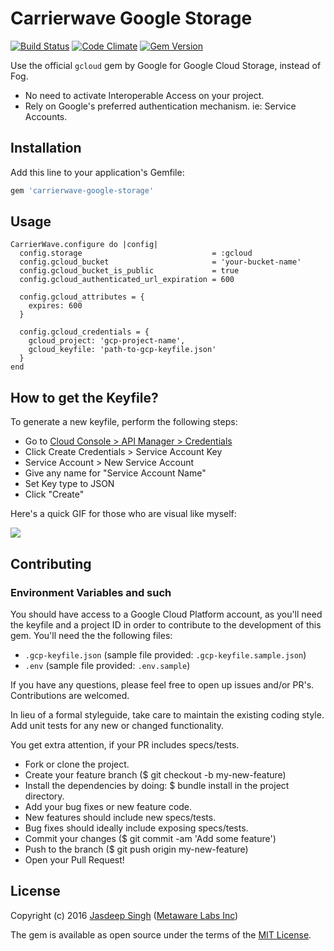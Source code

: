 # Carrierwave Google Storage

[![Build Status](https://travis-ci.org/metaware/carrierwave-google-storage.svg?branch=master)](https://travis-ci.org/metaware/carrierwave-google-storage)
[![Code Climate](https://codeclimate.com/github/metaware/carrierwave-google-storage/badges/gpa.svg)](https://codeclimate.com/github/metaware/carrierwave-google-storage)
[![Gem Version](https://badge.fury.io/rb/carrierwave-google-storage.svg)](https://badge.fury.io/rb/carrierwave-google-storage)

Use the official `gcloud` gem by Google for Google Cloud Storage, instead of Fog. 

- No need to activate Interoperable Access on your project.
- Rely on Google's preferred authentication mechanism. ie: Service Accounts.
 

## Installation

Add this line to your application's Gemfile:

```ruby
gem 'carrierwave-google-storage'
```

## Usage

```
CarrierWave.configure do |config|
  config.storage                             = :gcloud
  config.gcloud_bucket                       = 'your-bucket-name'
  config.gcloud_bucket_is_public             = true
  config.gcloud_authenticated_url_expiration = 600
  
  config.gcloud_attributes = {
    expires: 600
  }
  
  config.gcloud_credentials = {
    gcloud_project: 'gcp-project-name',
    gcloud_keyfile: 'path-to-gcp-keyfile.json'
  }
end
```

## How to get the Keyfile?

To generate a new keyfile, perform the following steps: 

- Go to [Cloud Console > API Manager > Credentials](https://console.cloud.google.com/apis/credentials)
- Click Create Credentials > Service Account Key
- Service Account > New Service Account 
- Give any name for "Service Account Name"
- Set Key type to JSON
- Click "Create"

Here's a quick GIF for those who are visual like myself:

![](http://g.recordit.co/VjsK6CAUha.gif)

## Contributing

### Environment Variables and such

You should have access to a Google Cloud Platform account, as you'll need the keyfile and a project ID in order to contribute to the development of this gem. You'll need the the following files:

- `.gcp-keyfile.json` (sample file provided: `.gcp-keyfile.sample.json`)
- `.env` (sample file provided: `.env.sample`)

If you have any questions, please feel free to open up issues and/or PR's. Contributions are welcomed.

In lieu of a formal styleguide, take care to maintain the existing coding style. Add unit tests for any new or changed functionality.

You get extra attention, if your PR includes specs/tests.

- Fork or clone the project.
- Create your feature branch ($ git checkout -b my-new-feature)
- Install the dependencies by doing: $ bundle install in the project directory.
- Add your bug fixes or new feature code.
- New features should include new specs/tests.
- Bug fixes should ideally include exposing specs/tests.
- Commit your changes ($ git commit -am 'Add some feature')
- Push to the branch ($ git push origin my-new-feature)
- Open your Pull Request! 

## License

Copyright (c) 2016 [Jasdeep Singh](http://jasdeep.ca) ([Metaware Labs Inc](http://metawarelabs.com/))

The gem is available as open source under the terms of the [MIT License](http://opensource.org/licenses/MIT).